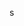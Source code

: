 <head>
  <script src="https://cdn.mathjax.org/mathjax/latest/MathJax.js?config=TeX-AMS-MML_HTMLorMML" type="text/javascript"></script>
  <script type="text/x-mathjax-config">
    MathJax.Hub.Config({
      tex2jax: {
      skipTags: ['script', 'noscript', 'style', 'textarea', 'pre'],
      inlineMath: [['$','$']]
      }
    });
  </script>
</head>

s


